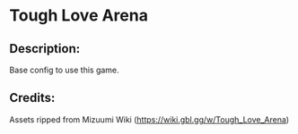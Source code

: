 # Tough Love Arena

## Description: 

Base config to use this game.

## Credits: 

Assets ripped from Mizuumi Wiki (https://wiki.gbl.gg/w/Tough_Love_Arena)

